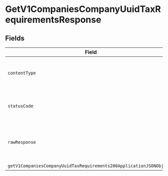 # GetV1CompaniesCompanyUuidTaxRequirementsResponse


## Fields

| Field                                                                                                                                                 | Type                                                                                                                                                  | Required                                                                                                                                              | Description                                                                                                                                           |
| ----------------------------------------------------------------------------------------------------------------------------------------------------- | ----------------------------------------------------------------------------------------------------------------------------------------------------- | ----------------------------------------------------------------------------------------------------------------------------------------------------- | ----------------------------------------------------------------------------------------------------------------------------------------------------- |
| `contentType`                                                                                                                                         | *string*                                                                                                                                              | :heavy_check_mark:                                                                                                                                    | HTTP response content type for this operation                                                                                                         |
| `statusCode`                                                                                                                                          | *number*                                                                                                                                              | :heavy_check_mark:                                                                                                                                    | HTTP response status code for this operation                                                                                                          |
| `rawResponse`                                                                                                                                         | [AxiosResponse](https://axios-http.com/docs/res_schema)                                                                                               | :heavy_minus_sign:                                                                                                                                    | Raw HTTP response; suitable for custom response parsing                                                                                               |
| `getV1CompaniesCompanyUuidTaxRequirements200ApplicationJSONObjects`                                                                                   | [GetV1CompaniesCompanyUuidTaxRequirements200ApplicationJSON](../../models/operations/getv1companiescompanyuuidtaxrequirements200applicationjson.md)[] | :heavy_minus_sign:                                                                                                                                    | OK                                                                                                                                                    |